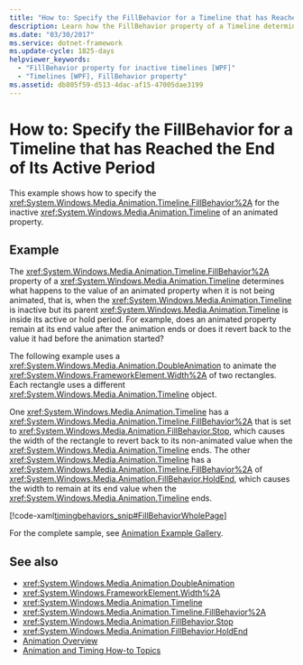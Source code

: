 ```yaml
---
title: "How to: Specify the FillBehavior for a Timeline that has Reached the End of Its Active Period"
description: Learn how the FillBehavior property of a Timeline determines what happens to the value of an animated property when the Timeline is inactive.
ms.date: "03/30/2017"
ms.service: dotnet-framework
ms.update-cycle: 1825-days
helpviewer_keywords:
  - "FillBehavior property for inactive timelines [WPF]"
  - "Timelines [WPF], FillBehavior property"
ms.assetid: db805f59-d513-4dac-af15-47005dae3199
---
```

# How to: Specify the FillBehavior for a Timeline that has Reached the End of Its Active Period

This example shows how to specify the <xref:System.Windows.Media.Animation.Timeline.FillBehavior%2A> for the inactive <xref:System.Windows.Media.Animation.Timeline> of an animated property.

## Example

The <xref:System.Windows.Media.Animation.Timeline.FillBehavior%2A> property of a <xref:System.Windows.Media.Animation.Timeline> determines what happens to the value of an animated property when it is not being animated, that is, when the <xref:System.Windows.Media.Animation.Timeline> is inactive but its parent <xref:System.Windows.Media.Animation.Timeline> is inside its active or hold period. For example, does an animated property remain at its end value after the animation ends or does it revert back to the value it had before the animation started?

The following example uses a <xref:System.Windows.Media.Animation.DoubleAnimation> to animate the <xref:System.Windows.FrameworkElement.Width%2A> of two rectangles. Each rectangle uses a different <xref:System.Windows.Media.Animation.Timeline> object.

One <xref:System.Windows.Media.Animation.Timeline> has a <xref:System.Windows.Media.Animation.Timeline.FillBehavior%2A> that is set to <xref:System.Windows.Media.Animation.FillBehavior.Stop>, which causes the width of the rectangle to revert back to its non-animated value when the <xref:System.Windows.Media.Animation.Timeline> ends. The other <xref:System.Windows.Media.Animation.Timeline> has a <xref:System.Windows.Media.Animation.Timeline.FillBehavior%2A> of <xref:System.Windows.Media.Animation.FillBehavior.HoldEnd>, which causes the width to remain at its end value when the <xref:System.Windows.Media.Animation.Timeline> ends.

[!code-xaml[timingbehaviors_snip#FillBehaviorWholePage](~/samples/snippets/csharp/VS_Snippets_Wpf/timingbehaviors_snip/CSharp/FillBehaviorExample.xaml#fillbehaviorwholepage)]

For the complete sample, see [Animation Example Gallery](https://github.com/Microsoft/WPF-Samples/tree/master/Animation/AnimationExamples).

## See also

- <xref:System.Windows.Media.Animation.DoubleAnimation>
- <xref:System.Windows.FrameworkElement.Width%2A>
- <xref:System.Windows.Media.Animation.Timeline>
- <xref:System.Windows.Media.Animation.Timeline.FillBehavior%2A>
- <xref:System.Windows.Media.Animation.FillBehavior.Stop>
- <xref:System.Windows.Media.Animation.FillBehavior.HoldEnd>
- [Animation Overview](animation-overview.md)
- [Animation and Timing How-to Topics](animation-and-timing-how-to-topics.md)
